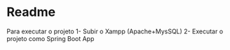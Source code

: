 # Readme
Para executar o projeto
1- Subir o Xampp (Apache+MysSQL)
2- Executar o projeto como Spring Boot App